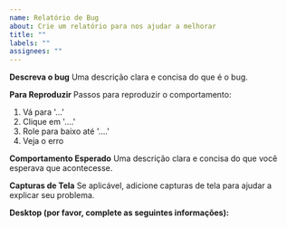```yaml
---
name: Relatório de Bug
about: Crie um relatório para nos ajudar a melhorar
title: ""
labels: ""
assignees: ""
---
```


**Descreva o bug**
Uma descrição clara e concisa do que é o bug.

**Para Reproduzir**
Passos para reproduzir o comportamento:

1. Vá para '...'
2. Clique em '....'
3. Role para baixo até '....'
4. Veja o erro

**Comportamento Esperado**
Uma descrição clara e concisa do que você esperava que acontecesse.

**Capturas de Tela**
Se aplicável, adicione capturas de tela para ajudar a explicar seu problema.

**Desktop (por favor, complete as seguintes informações):**
